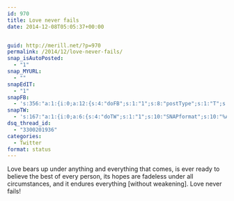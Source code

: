 ```yaml
---
id: 970
title: Love never fails
date: 2014-12-08T05:05:37+00:00


guid: http://merill.net/?p=970
permalink: /2014/12/love-never-fails/
snap_isAutoPosted:
  - "1"
snap_MYURL:
  - ""
snapEdIT:
  - "1"
snapFB:
  - 's:356:"a:1:{i:0;a:12:{s:4:"doFB";s:1:"1";s:8:"postType";s:1:"T";s:10:"AttachPost";s:1:"2";s:10:"SNAPformat";s:10:"%FULLTEXT%";s:9:"isAutoImg";s:1:"A";s:8:"imgToUse";s:0:"";s:9:"isAutoURL";s:1:"A";s:8:"urlToUse";s:0:"";s:11:"isPrePosted";s:1:"1";s:8:"isPosted";s:1:"1";s:4:"pgID";s:35:"10152446398931402_10152447171866402";s:5:"pDate";s:19:"2014-12-07 19:05:45";}}";'
snapTW:
  - 's:167:"a:1:{i:0;a:6:{s:4:"doTW";s:1:"1";s:10:"SNAPformat";s:10:"%ANNOUNCE%";s:8:"attchImg";s:1:"1";s:9:"isAutoImg";s:1:"A";s:8:"imgToUse";s:0:"";s:11:"isPrePosted";s:1:"1";}}";'
dsq_thread_id:
  - "3300201936"
categories:
  - Twitter
format: status
---
```

Love bears up under anything and everything that comes, is ever ready to believe the best of every person, its hopes are fadeless under all circumstances, and it endures everything [without weakening]. Love never fails!